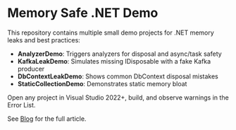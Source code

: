 # Memory Safe .NET Demo

This repository contains multiple small demo projects for .NET memory leaks and best practices:
- **AnalyzerDemo**: Triggers analyzers for disposal and async/task safety
- **KafkaLeakDemo**: Simulates missing IDisposable with a fake Kafka producer
- **DbContextLeakDemo**: Shows common DbContext disposal mistakes
- **StaticCollectionDemo**: Demonstrates static memory bloat

Open any project in Visual Studio 2022+, build, and observe warnings in the Error List.

See [Blog](https://medium.com/@siva_bankapalli/memory-safe-net-patterns-pitfalls-and-production-proven-fixes-f017ca67a6ad) for the full article.
